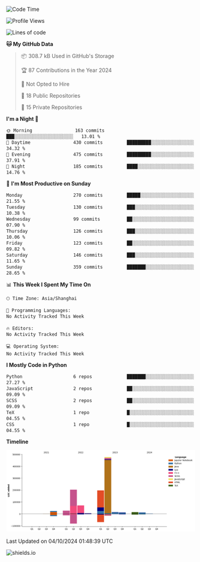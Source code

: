 <!--START_SECTION:waka-->
![Code Time](http://img.shields.io/badge/Code%20Time-427%20hrs%2041%20mins-blue)

![Profile Views](http://img.shields.io/badge/Profile%20Views-3-blue)

![Lines of code](https://img.shields.io/badge/From%20Hello%20World%20I%27ve%20Written-1.1%20million%20lines%20of%20code-blue)

**🐱 My GitHub Data** 

> 📦 308.7 kB Used in GitHub's Storage 
 > 
> 🏆 87 Contributions in the Year 2024
 > 
> 🚫 Not Opted to Hire
 > 
> 📜 18 Public Repositories 
 > 
> 🔑 15 Private Repositories 
 > 
**I'm a Night 🦉** 

```text
🌞 Morning                163 commits         ███░░░░░░░░░░░░░░░░░░░░░░   13.01 % 
🌆 Daytime                430 commits         █████████░░░░░░░░░░░░░░░░   34.32 % 
🌃 Evening                475 commits         █████████░░░░░░░░░░░░░░░░   37.91 % 
🌙 Night                  185 commits         ████░░░░░░░░░░░░░░░░░░░░░   14.76 % 
```
📅 **I'm Most Productive on Sunday** 

```text
Monday                   270 commits         █████░░░░░░░░░░░░░░░░░░░░   21.55 % 
Tuesday                  130 commits         ███░░░░░░░░░░░░░░░░░░░░░░   10.38 % 
Wednesday                99 commits          ██░░░░░░░░░░░░░░░░░░░░░░░   07.90 % 
Thursday                 126 commits         ███░░░░░░░░░░░░░░░░░░░░░░   10.06 % 
Friday                   123 commits         ██░░░░░░░░░░░░░░░░░░░░░░░   09.82 % 
Saturday                 146 commits         ███░░░░░░░░░░░░░░░░░░░░░░   11.65 % 
Sunday                   359 commits         ███████░░░░░░░░░░░░░░░░░░   28.65 % 
```


📊 **This Week I Spent My Time On** 

```text
🕑︎ Time Zone: Asia/Shanghai

💬 Programming Languages: 
No Activity Tracked This Week

🔥 Editors: 
No Activity Tracked This Week

💻 Operating System: 
No Activity Tracked This Week
```

**I Mostly Code in Python** 

```text
Python                   6 repos             ███████░░░░░░░░░░░░░░░░░░   27.27 % 
JavaScript               2 repos             ██░░░░░░░░░░░░░░░░░░░░░░░   09.09 % 
SCSS                     2 repos             ██░░░░░░░░░░░░░░░░░░░░░░░   09.09 % 
TeX                      1 repo              █░░░░░░░░░░░░░░░░░░░░░░░░   04.55 % 
CSS                      1 repo              █░░░░░░░░░░░░░░░░░░░░░░░░   04.55 % 
```



**Timeline**

![Lines of Code chart](https://raw.githubusercontent.com/kopp4/kopp4/main/assets/bar_graph.png)


 Last Updated on 04/10/2024 01:48:39 UTC
<!--END_SECTION:waka-->
![shields.io](https://img.shields.io/github/commit-activity/w/kopp4/kopp4?color=g&label=abusing%20bot&style=flat-square)
